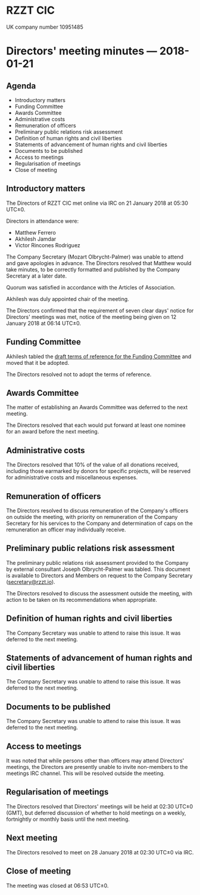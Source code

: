 # RZZT CIC

UK company number 10951485

# Directors' meeting minutes — 2018-01-21

## Agenda

- Introductory matters
- Funding Committee
- Awards Committee
- Administrative costs
- Remuneration of officers
- Preliminary public relations risk assessment
- Definition of human rights and civil liberties
- Statements of advancement of human rights and civil liberties
- Documents to be published
- Access to meetings
- Regularisation of meetings
- Close of meeting

## Introductory matters

The Directors of RZZT CIC met online via IRC on 21 January 2018 at 05:30 UTC±0.

Directors in attendance were:

- Matthew Ferrero
- Akhilesh Jamdar
- Victor Rincones Rodriguez

The Company Secretary (Mozart Olbrycht-Palmer) was unable to attend and gave apologies in advance. The Directors resolved that Matthew would take minutes, to be correctly formatted and published by the Company Secretary at a later date.

Quorum was satisfied in accordance with the Articles of Association.

Akhilesh was duly appointed chair of the meeting.

The Directors confirmed that the requirement of seven clear days' notice for Directors' meetings was met, notice of the meeting being given on 12 January 2018 at 06:14 UTC±0.

## Funding Committee

Akhilesh tabled the [draft terms of reference for the Funding Committee](https://github.com/RZZT/Company-Documents/blob/150477fd057a6f5ec69c36bfcd37945e8d0dcc57/Committee%20Terms%20of%20Reference/funding-committee.md) and moved that it be adopted.

The Directors resolved not to adopt the terms of reference.

## Awards Committee

The matter of establishing an Awards Committee was deferred to the next meeting.

The Directors resolved that each would put forward at least one nominee for an award before the next meeting.

## Administrative costs

The Directors resolved that 10% of the value of all donations received, including those earmarked by donors for specific projects, will be reserved for administrative costs and miscellaneous expenses.

## Remuneration of officers

The Directors resolved to discuss remuneration of the Company's officers on outside the meeting, with priority on remuneration of the Company Secretary for his services to the Company and determination of caps on the remuneration an officer may individually receive.

## Preliminary public relations risk assessment

The preliminary public relations risk assessment provided to the Company by external consultant Joseph Olbrycht-Palmer was tabled. This document is available to Directors and Members on request to the Company Secretary ([secretary@rzzt.io](mailto:secretary@rzzt.io)).

The Directors resolved to discuss the assessment outside the meeting, with action to be taken on its recommendations when appropriate.

## Definition of human rights and civil liberties

The Company Secretary was unable to attend to raise this issue. It was deferred to the next meeting.

## Statements of advancement of human rights and civil liberties

The Company Secretary was unable to attend to raise this issue. It was deferred to the next meeting.

## Documents to be published

The Company Secretary was unable to attend to raise this issue. It was deferred to the next meeting.

## Access to meetings

It was noted that while persons other than officers may attend Directors' meetings, the Directors are presently unable to invite non-members to the meetings IRC channel. This will be resolved outside the meeting.

## Regularisation of meetings

The Directors resolved that Directors' meetings will be held at 02:30 UTC±0 (GMT), but deferred discussion of whether to hold meetings on a weekly, fortnightly or monthly basis until the next meeting.

## Next meeting

The Directors resolved to meet on 28 January 2018 at 02:30 UTC±0 via IRC.

## Close of meeting

The meeting was closed at 06:53 UTC±0.
